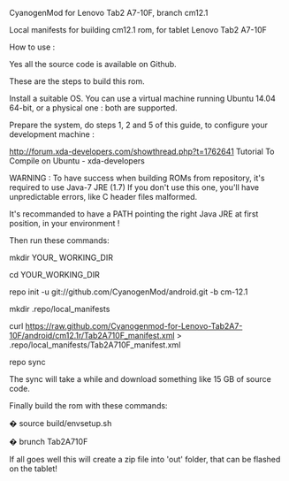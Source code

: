 CyanogenMod for Lenovo Tab2 A7-10F, branch cm12.1

Local manifests for building cm12.1 rom, for tablet Lenovo Tab2 A7-10F

How to use :

Yes all the source code is available on Github.

These are the steps to build this rom.

Install a suitable OS. You can use a virtual machine running Ubuntu 14.04 64-bit, or a physical one : both are supported.

Prepare the system, do steps 1, 2 and 5 of this guide, to configure your development machine :

http://forum.xda-developers.com/showthread.php?t=1762641 Tutorial To Compile on Ubuntu - xda-developers

WARNING : To have success when building ROMs from repository, it's required to use Java-7 JRE (1.7) If you don't use this one, you'll have unpredictable errors, like C header files malformed.

It's recommanded to have a PATH pointing the right Java JRE at first position, in your environment !

Then run these commands:

mkdir YOUR_ WORKING_DIR

cd YOUR_WORKING_DIR

repo init -u git://github.com/CyanogenMod/android.git -b cm-12.1

mkdir .repo/local_manifests

curl https://raw.github.com/Cyanogenmod-for-Lenovo-Tab2A7-10F/android/cm12.1r/Tab2A710F_manifest.xml > .repo/local_manifests/Tab2A710F_manifest.xml

repo sync

The sync will take a while and download something like 15 GB of source code.

Finally build the rom with these commands:

� source build/envsetup.sh

� brunch Tab2A710F

If all goes well this will create a zip file into 'out' folder, that can be flashed on the tablet!
